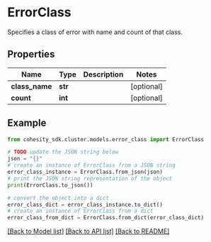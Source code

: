 # ErrorClass

Specifies a class of error with name and count of that class.

## Properties

Name | Type | Description | Notes
------------ | ------------- | ------------- | -------------
**class_name** | **str** |  | [optional] 
**count** | **int** |  | [optional] 

## Example

```python
from cohesity_sdk.cluster.models.error_class import ErrorClass

# TODO update the JSON string below
json = "{}"
# create an instance of ErrorClass from a JSON string
error_class_instance = ErrorClass.from_json(json)
# print the JSON string representation of the object
print(ErrorClass.to_json())

# convert the object into a dict
error_class_dict = error_class_instance.to_dict()
# create an instance of ErrorClass from a dict
error_class_from_dict = ErrorClass.from_dict(error_class_dict)
```
[[Back to Model list]](../README.md#documentation-for-models) [[Back to API list]](../README.md#documentation-for-api-endpoints) [[Back to README]](../README.md)


